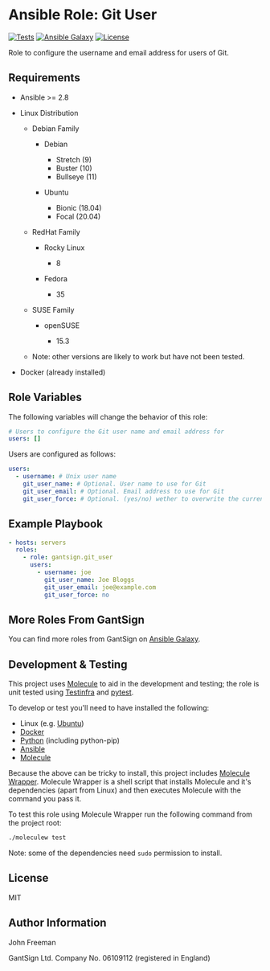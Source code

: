 Ansible Role: Git User
======================

[![Tests](https://github.com/gantsign/ansible_role_git_user/workflows/Tests/badge.svg)](https://github.com/gantsign/ansible_role_git_user/actions?query=workflow%3ATests)
[![Ansible Galaxy](https://img.shields.io/badge/ansible--galaxy-gantsign.git__user-blue.svg)](https://galaxy.ansible.com/gantsign/git_user)
[![License](https://img.shields.io/badge/license-MIT-blue.svg)](https://raw.githubusercontent.com/gantsign/ansible_role_git_user/master/LICENSE)

Role to configure the username and email address for users of Git.

Requirements
------------

* Ansible >= 2.8

* Linux Distribution

    * Debian Family

        * Debian

            * Stretch (9)
            * Buster (10)
            * Bullseye (11)

        * Ubuntu

            * Bionic (18.04)
            * Focal (20.04)

    * RedHat Family

        * Rocky Linux

            * 8

        * Fedora

            * 35

    * SUSE Family

        * openSUSE

            * 15.3

    * Note: other versions are likely to work but have not been tested.

* Docker (already installed)

Role Variables
--------------

The following variables will change the behavior of this role:

```yaml
# Users to configure the Git user name and email address for
users: []
```

Users are configured as follows:

```yaml
users:
  - username: # Unix user name
    git_user_name: # Optional. User name to use for Git
    git_user_email: # Optional. Email address to use for Git
    git_user_force: # Optional. (yes/no) wether to overwrite the current values
```

Example Playbook
----------------

```yaml
- hosts: servers
  roles:
    - role: gantsign.git_user
      users:
        - username: joe
          git_user_name: Joe Bloggs
          git_user_email: joe@example.com
          git_user_force: no
```

More Roles From GantSign
------------------------

You can find more roles from GantSign on
[Ansible Galaxy](https://galaxy.ansible.com/gantsign).

Development & Testing
---------------------

This project uses [Molecule](http://molecule.readthedocs.io/) to aid in the
development and testing; the role is unit tested using
[Testinfra](http://testinfra.readthedocs.io/) and
[pytest](http://docs.pytest.org/).

To develop or test you'll need to have installed the following:

* Linux (e.g. [Ubuntu](http://www.ubuntu.com/))
* [Docker](https://www.docker.com/)
* [Python](https://www.python.org/) (including python-pip)
* [Ansible](https://www.ansible.com/)
* [Molecule](http://molecule.readthedocs.io/)

Because the above can be tricky to install, this project includes
[Molecule Wrapper](https://github.com/gantsign/molecule-wrapper). Molecule
Wrapper is a shell script that installs Molecule and it's dependencies (apart
from Linux) and then executes Molecule with the command you pass it.

To test this role using Molecule Wrapper run the following command from the
project root:

```bash
./moleculew test
```

Note: some of the dependencies need `sudo` permission to install.

License
-------

MIT

Author Information
------------------

John Freeman

GantSign Ltd.
Company No. 06109112 (registered in England)
